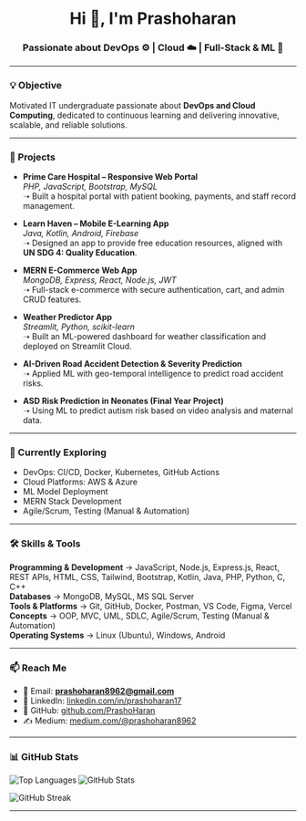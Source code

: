 <h1 align="center">Hi 👋, I'm Prashoharan </h1>
<h3 align="center">Passionate about DevOps ⚙️ | Cloud ☁️ | Full-Stack & ML 🚀</h3>

---

### 💡 Objective  
Motivated IT undergraduate passionate about **DevOps and Cloud Computing**, dedicated to continuous learning and delivering innovative, scalable, and reliable solutions.  

---

### 🔭 Projects  
- **Prime Care Hospital – Responsive Web Portal**  
  *PHP, JavaScript, Bootstrap, MySQL*  
  ➝ Built a hospital portal with patient booking, payments, and staff record management.  

- **Learn Haven – Mobile E-Learning App**  
  *Java, Kotlin, Android, Firebase*  
  ➝ Designed an app to provide free education resources, aligned with **UN SDG 4: Quality Education**.  

- **MERN E-Commerce Web App**  
  *MongoDB, Express, React, Node.js, JWT*  
  ➝ Full-stack e-commerce with secure authentication, cart, and admin CRUD features.  

- **Weather Predictor App**  
  *Streamlit, Python, scikit-learn*  
  ➝ Built an ML-powered dashboard for weather classification and deployed on Streamlit Cloud.  

- **AI-Driven Road Accident Detection & Severity Prediction**  
  ➝ Applied ML with geo-temporal intelligence to predict road accident risks.  

- **ASD Risk Prediction in Neonates (Final Year Project)**  
  ➝ Using ML to predict autism risk based on video analysis and maternal data.  

---

### 🌱 Currently Exploring  
- DevOps: CI/CD, Docker, Kubernetes, GitHub Actions  
- Cloud Platforms: AWS & Azure  
- ML Model Deployment  
- MERN Stack Development
- Agile/Scrum, Testing (Manual & Automation)  

---

### 🛠️ Skills & Tools  
**Programming & Development** → JavaScript, Node.js, Express.js, React, REST APIs, HTML, CSS, Tailwind, Bootstrap, Kotlin, Java, PHP, Python, C, C++  
**Databases** → MongoDB, MySQL, MS SQL Server  
**Tools & Platforms** → Git, GitHub, Docker, Postman, VS Code, Figma, Vercel  
**Concepts** → OOP, MVC, UML, SDLC, Agile/Scrum, Testing (Manual & Automation)  
**Operating Systems** → Linux (Ubuntu), Windows, Android  

---

### 📫 Reach Me  
- 📧 Email: **prashoharan8962@gmail.com**  
- 💼 LinkedIn: [linkedin.com/in/prashoharan17](https://linkedin.com/in/prashoharan17)  
- 🐙 GitHub: [github.com/PrashoHaran](https://github.com/PrashoHaran)  
- ✍️ Medium: [medium.com/@prashoharan8962](https://medium.com/@prashoharan8962)  

---

### 📊 GitHub Stats  

<p>
  <img align="left" src="https://github-readme-stats.vercel.app/api/top-langs?username=prashoharan&show_icons=true&locale=en&layout=compact&theme=radical" alt="Top Languages" />
</p>

<p>
  <img align="center" src="https://github-readme-stats.vercel.app/api?username=prashoharan&show_icons=true&locale=en&theme=radical" alt="GitHub Stats" />
</p>

<p>
  <img align="center" src="https://github-readme-streak-stats.herokuapp.com/?user=prashoharan&theme=radical" alt="GitHub Streak" />
</p>
 

---


